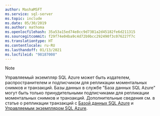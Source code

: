 ```yaml
---
author: MashaMSFT
ms.service: sql-server
ms.topic: include
ms.date: 05/30/2019
ms.author: mathoma
ms.openlocfilehash: 35a53a15ed74e8cc9d7381a2d45182fe6d211315
ms.sourcegitcommit: f29f74e04ba9c4d72b9bcc292490f3c076227f7c
ms.translationtype: HT
ms.contentlocale: ru-RU
ms.lasthandoff: 01/13/2021
ms.locfileid: "98187008"
---
```

  > [!NOTE] 
  > Управляемый экземпляр SQL Azure может быть издателем, распространителем и подписчиком для репликации моментальных снимков и транзакций. Базы данных в службе "База данных SQL Azure" могут быть только принудительными подписчиками для репликации моментальных снимков и транзакций. Дополнительные сведения см. в статье о репликации транзакций с [Базой данных SQL Azure](/azure/azure-sql/database/replication-to-sql-database) и [Управляемым экземпляром SQL Azure](/azure/azure-sql/managed-instance/replication-transactional-overview).
